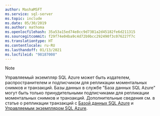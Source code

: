 ```yaml
---
author: MashaMSFT
ms.service: sql-server
ms.topic: include
ms.date: 05/30/2019
ms.author: mathoma
ms.openlocfilehash: 35a53a15ed74e8cc9d7381a2d45182fe6d211315
ms.sourcegitcommit: f29f74e04ba9c4d72b9bcc292490f3c076227f7c
ms.translationtype: HT
ms.contentlocale: ru-RU
ms.lasthandoff: 01/13/2021
ms.locfileid: "98187008"
---
```

  > [!NOTE] 
  > Управляемый экземпляр SQL Azure может быть издателем, распространителем и подписчиком для репликации моментальных снимков и транзакций. Базы данных в службе "База данных SQL Azure" могут быть только принудительными подписчиками для репликации моментальных снимков и транзакций. Дополнительные сведения см. в статье о репликации транзакций с [Базой данных SQL Azure](/azure/azure-sql/database/replication-to-sql-database) и [Управляемым экземпляром SQL Azure](/azure/azure-sql/managed-instance/replication-transactional-overview).
